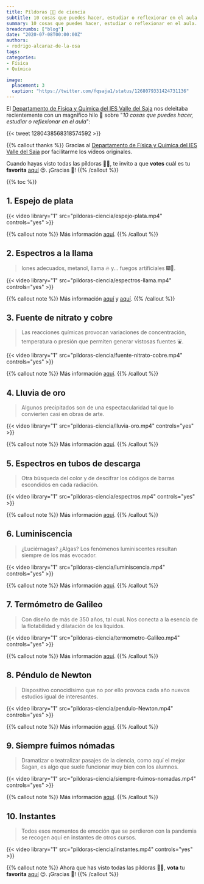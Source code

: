 ```yaml
---
title: Píldoras 💊💊 de ciencia
subtitle: 10 cosas que puedes hacer, estudiar o reflexionar en el aula
summary: 10 cosas que puedes hacer, estudiar o reflexionar en el aula.
breadcrumbs: ["blog"]
date: "2020-07-08T00:00:00Z"
authors:
- rodrigo-alcaraz-de-la-osa
tags:
categories:
- Física
- Química

image:
  placement: 3
  caption: "https://twitter.com/fqsaja1/status/1268079331424731136"
---
```


El [Departamento de Física y Química del IES Valle del Saja](http://www.fqsaja.com) nos deleitaba recientemente con un magnífico hilo 🧵 sobre "*10 cosas que puedes hacer, estudiar o reflexionar en el aula*":

{{< tweet 1280438568318574592 >}}

{{% callout thanks %}}
Gracias al [Departamento de Física y Química del IES Valle del Saja](http://www.fqsaja.com) por facilitarme los vídeos originales.

Cuando hayas visto todas las píldoras 💊💊, te invito a que **votes** cuál es tu **favorita** [aquí](https://t.co/fccA9uLua2?amp=1) 😉. ¡Gracias 🙏!
{{% /callout %}}

{{% toc %}}

## 1. Espejo de plata
{{< video library="1" src="pildoras-ciencia/espejo-plata.mp4" controls="yes" >}}

{{% callout note %}}
Más información [aquí](http://www.fqsaja.com/?portfolio_page=espejo-de-plata).
{{% /callout %}}

## 2. Espectros a la llama
> Iones adecuados, metanol, llama 🔥 y... fuegos artificiales 🎆🎇.

{{< video library="1" src="pildoras-ciencia/espectros-llama.mp4" controls="yes" >}}

{{% callout note %}}
Más información [aquí](http://www.fqsaja.com/?portfolio_page=espectros-atomicos-ii) y [aquí](https://www.usgs.gov/media/images/what-minerals-produce-colors-fireworks).
{{% /callout %}}

## 3. Fuente de nitrato y cobre
> Las reacciones químicas provocan variaciones de concentración, temperatura o presión que permiten generar vistosas fuentes ⛲.

{{< video library="1" src="pildoras-ciencia/fuente-nitrato-cobre.mp4" controls="yes" >}}

{{% callout note %}}
Más información [aquí](http://www.fqsaja.com/?portfolio_page=nitrato-vs-cobre).
{{% /callout %}}

## 4. Lluvia de oro
> Algunos precipitados son de una espectacularidad tal que lo convierten casi en obras de arte.

{{< video library="1" src="pildoras-ciencia/lluvia-oro.mp4" controls="yes" >}}

{{% callout note %}}
Más información [aquí](http://www.fqsaja.com/?portfolio_page=lluvia-de-oro).
{{% /callout %}}

## 5. Espectros en tubos de descarga
> Otra búsqueda del color y de descifrar los códigos de barras escondidos en cada radiación.

{{< video library="1" src="pildoras-ciencia/espectros.mp4" controls="yes" >}}

{{% callout note %}}
Más información [aquí](http://www.fqsaja.com/?portfolio_page=espectros-atomicos-i).
{{% /callout %}}

## 6. Luminiscencia
> ¿Luciérnagas? ¿Algas? Los fenómenos luminiscentes resultan siempre de los más evocador.

{{< video library="1" src="pildoras-ciencia/luminiscencia.mp4" controls="yes" >}}

{{% callout note %}}
Más información [aquí](http://www.fqsaja.com/?portfolio_page=quimioluminiscencia).
{{% /callout %}}

## 7. Termómetro de Galileo
> Con diseño de más de 350 años, tal cual. Nos conecta a la esencia de la flotabilidad y dilatación de los líquidos.

{{< video library="1" src="pildoras-ciencia/termometro-Galileo.mp4" controls="yes" >}}

{{% callout note %}}
Más información [aquí](http://www.fqsaja.com/?portfolio_page=termometro-de-galileo).
{{% /callout %}}

## 8. Péndulo de Newton
> Dispositivo conocidísimo que no por ello provoca cada año nuevos estudios igual de interesantes.

{{< video library="1" src="pildoras-ciencia/pendulo-Newton.mp4" controls="yes" >}}

{{% callout note %}}
Más información [aquí](http://www.fqsaja.com/?portfolio_page=pendulo-de-newton).
{{% /callout %}}

## 9. Siempre fuimos nómadas
> Dramatizar o teatralizar pasajes de la ciencia, como aquí el mejor Sagan, es algo que suele funcionar muy bien con los alumnos.

{{< video library="1" src="pildoras-ciencia/siempre-fuimos-nomadas.mp4" controls="yes" >}}

{{% callout note %}}
Más información [aquí](http://www.fqsaja.com/?portfolio_page=reflexiones-desde-el-confinamiento).
{{% /callout %}}

## 10. Instantes
> Todos esos momentos de emoción que se perdieron con la pandemia se recogen aquí en instantes de otros cursos.

{{< video library="1" src="pildoras-ciencia/instantes.mp4" controls="yes" >}}

{{% callout note %}}
Ahora que has visto todas las píldoras 💊💊, **vota** tu **favorita** [aquí](https://t.co/fccA9uLua2?amp=1) 😉. ¡Gracias 🙏!
{{% /callout %}}
